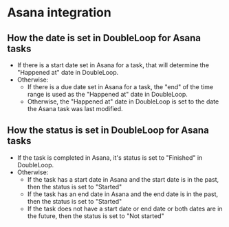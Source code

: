 # Asana integration

## How the date is set in DoubleLoop for Asana tasks

* If there is a start date set in Asana for a task, that will determine the "Happened at" date in DoubleLoop.
* Otherwise:
  * If there is a due date set in Asana for a task, the "end" of the time range is used as the "Happened at" date in DoubleLoop.
  * Otherwise, the "Happened at" date in DoubleLoop is set to the date the Asana task was last modified.

## How the status is set in DoubleLoop for Asana tasks

* If the task is completed in Asana, it's status is set to "Finished" in DoubleLoop.
* Otherwise:
  * If the task has a start date in Asana and the start date is in the past, then the status is set to "Started"
  * If the task has an end date in Asana and the end date is in the past, then the status is set to "Started"
  * If the task does not have a start date or end date or both dates are in the future, then the status is set to "Not started"

